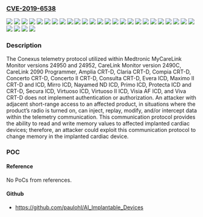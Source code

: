 ### [CVE-2019-6538](https://cve.mitre.org/cgi-bin/cvename.cgi?name=CVE-2019-6538)
![](https://img.shields.io/static/v1?label=Product&message=Amplia%20CRT-D&color=blue)
![](https://img.shields.io/static/v1?label=Product&message=Brava%20CRT-D&color=blue)
![](https://img.shields.io/static/v1?label=Product&message=CareLink%202090%20Programmer&color=blue)
![](https://img.shields.io/static/v1?label=Product&message=CareLink%20Monitor&color=blue)
![](https://img.shields.io/static/v1?label=Product&message=Claria%20CRT-D&color=blue)
![](https://img.shields.io/static/v1?label=Product&message=Compia%20CRT-D&color=blue)
![](https://img.shields.io/static/v1?label=Product&message=Concerto%20CRT-D&color=blue)
![](https://img.shields.io/static/v1?label=Product&message=Concerto%20II%20CRT-D&color=blue)
![](https://img.shields.io/static/v1?label=Product&message=Conexus%20Radio%20Frequency%20Telemetry%20Protocol&color=blue)
![](https://img.shields.io/static/v1?label=Product&message=Consulta%20CRT-D&color=blue)
![](https://img.shields.io/static/v1?label=Product&message=Evera%20ICD&color=blue)
![](https://img.shields.io/static/v1?label=Product&message=Maximo%20II%20CRT-D&color=blue)
![](https://img.shields.io/static/v1?label=Product&message=Maximo%20II%20ICD&color=blue)
![](https://img.shields.io/static/v1?label=Product&message=Mirro%20ICD&color=blue)
![](https://img.shields.io/static/v1?label=Product&message=Mirro%20MRI%20ICD&color=blue)
![](https://img.shields.io/static/v1?label=Product&message=MyCareLink%20Monitor&color=blue)
![](https://img.shields.io/static/v1?label=Product&message=Nayamed%20ND%20ICD&color=blue)
![](https://img.shields.io/static/v1?label=Product&message=Primo%20ICD&color=blue)
![](https://img.shields.io/static/v1?label=Product&message=Protecta%20ICD%2C%20Protecta%20CRT-D&color=blue)
![](https://img.shields.io/static/v1?label=Product&message=Secura%20ICD&color=blue)
![](https://img.shields.io/static/v1?label=Product&message=Virtuoso%20ICD&color=blue)
![](https://img.shields.io/static/v1?label=Product&message=Virtuoso%20II%20ICD&color=blue)
![](https://img.shields.io/static/v1?label=Product&message=Visia%20AF%20ICD&color=blue)
![](https://img.shields.io/static/v1?label=Product&message=Viva%20CRT-D&color=blue)
![](https://img.shields.io/static/v1?label=Version&message=2490C%20&color=brightgreen)
![](https://img.shields.io/static/v1?label=Version&message=24950%20&color=brightgreen)
![](https://img.shields.io/static/v1?label=Version&message=24952%20&color=brightgreen)
![](https://img.shields.io/static/v1?label=Version&message=All%20versions%20&color=brightgreen)
![](https://img.shields.io/static/v1?label=Vulnerability&message=CWE-284&color=brightgreen)

### Description

The Conexus telemetry protocol utilized within Medtronic MyCareLink Monitor versions 24950 and 24952, CareLink Monitor version 2490C, CareLink 2090 Programmer, Amplia CRT-D, Claria CRT-D, Compia CRT-D, Concerto CRT-D, Concerto II CRT-D, Consulta CRT-D, Evera ICD, Maximo II CRT-D and ICD, Mirro ICD, Nayamed ND ICD, Primo ICD, Protecta ICD and CRT-D, Secura ICD, Virtuoso ICD, Virtuoso II ICD, Visia AF ICD, and Viva CRT-D does not implement authentication or authorization. An attacker with adjacent short-range access to an affected product, in situations where the product’s radio is turned on, can inject, replay, modify, and/or intercept data within the telemetry communication. This communication protocol provides the ability to read and write memory values to affected implanted cardiac devices; therefore, an attacker could exploit this communication protocol to change memory in the implanted cardiac device.

### POC

#### Reference
No PoCs from references.

#### Github
- https://github.com/paulohl/AI_Implantable_Devices

